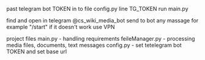 past telegram bot TOKEN in to file config.py line TG_TOKEN
run main.py 


find and open in telegram @cs_wiki_media_bot
send to bot any massage for example "/start" 
if it doesn't work use VPN

project files 
main.py - handling requirements 
feileManager.py - processing media files, documents, text messages 
config.py - set tetelegram bot TOKEN and set base url
